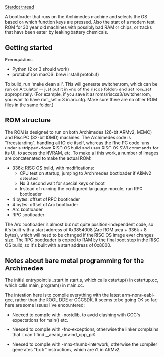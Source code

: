 [Stardot thread](https://stardot.org.uk/forums/viewtopic.php?f=30&t=16420)

A bootloader that runs on the Archimedes machine and selects the OS based on
which function keys are pressed.  Also the start of a modern test ROM for 30
year old machines with possibly bad RAM or chips, or tracks that have been
eaten by leaking battery chemicals.

Getting started
---------------

Prerequisites:
- Python (2 or 3 should work)
- protobuf (on macOS: brew install protobuf)

To build, run 'make clean all'.  This will generate switcher.rom, which can be
run on Arculator -- just put it in one of the riscos folders and set rom_set
appropriately.  (For example, if you save it as roms/riscos3/switcher.rom, you
want to have rom_set = 3 in arc.cfg.  Make sure there are no other ROM files
in the same folder.)

ROM structure
-------------

The ROM is designed to run on both Archimedes (26-bit ARMv2, MEMC) and Risc PC
(32-bit IOMD) machines.  The Archimedes code is "freestanding", handling all
IO etc itself, whereas the Risc PC code runs under a stripped-down RISC OS
build and uses RISC OS SWI commands for its UI, to access the NVRAM, etc.  To
make all this work, a number of images are concatenated to make the actual
ROM:

- 336k: RISC OS build, with modifications:
  - CPU test on startup, jumping to Archimedes bootloader if ARMv2 detected
  - No 3 second wait for special keys on boot
  - Instead of running the configured language module, run RPC bootloader
- 4 bytes: offset of RPC bootloader
- 4 bytes: offset of Arc bootloader
- Arc bootloader
- RPC bootloader

The Arc bootloader is almost but not quite position-independent code, so it's
built with a start address of 0x3854008 (Arc ROM area + 336k + 8 bytes), which
will need to be changed if the RISC OS image ever changes size.  The RPC
bootloader is copied to RAM by the final boot step in the RISC OS build, so
it's built with a start address of 0x8000.

Notes about bare metal programming for the Archimedes
-----------------------------------------------------

The initial entrypoint is \_start in start.s, which calls cstartup() in
cstartup.cc, which calls main_program() in main.cc.

The intention here is to compile everything with the latest arm-none-eabi-gcc,
rather than the ROOL DDE or GCCSDK.  It seems to be going OK so far; here are
some issues I've encountered:

- Needed to compile with -nostdlib, to avoid clashing with GCC's
  expectations for main() etc.

- Needed to compile with -fno-exceptions, otherwise the linker
  complains that it can't find \__aeabi_unwind_cpp_pr0.

- Needed to compile with -mno-thumb-interwork, otherwise the compiler
  generates "bx lr" instructions, which aren't in ARMv2.
